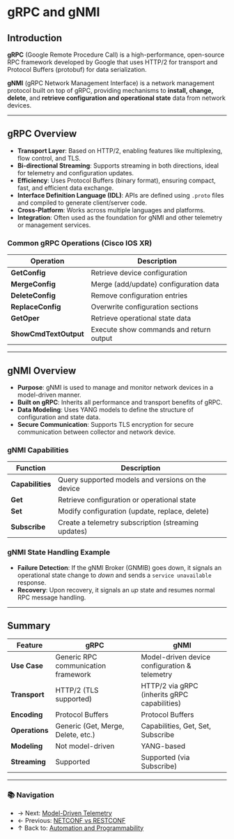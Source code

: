 # gRPC and gNMI

## Introduction

**gRPC** (Google Remote Procedure Call) is a high-performance, open-source RPC framework developed by Google that uses HTTP/2 for transport and Protocol Buffers (protobuf) for data serialization.

**gNMI** (gRPC Network Management Interface) is a network management protocol built on top of gRPC, providing mechanisms to **install, change, delete**, and **retrieve configuration and operational state** data from network devices.

---

## gRPC Overview

- **Transport Layer**: Based on HTTP/2, enabling features like multiplexing, flow control, and TLS.
- **Bi-directional Streaming**: Supports streaming in both directions, ideal for telemetry and configuration updates.
- **Efficiency**: Uses Protocol Buffers (binary format), ensuring compact, fast, and efficient data exchange.
- **Interface Definition Language (IDL)**: APIs are defined using `.proto` files and compiled to generate client/server code.
- **Cross-Platform**: Works across multiple languages and platforms.
- **Integration**: Often used as the foundation for gNMI and other telemetry or management services.

### Common gRPC Operations (Cisco IOS XR)

| Operation             | Description                             |
| --------------------- | --------------------------------------- |
| **GetConfig**         | Retrieve device configuration           |
| **MergeConfig**       | Merge (add/update) configuration data   |
| **DeleteConfig**      | Remove configuration entries            |
| **ReplaceConfig**     | Overwrite configuration sections        |
| **GetOper**           | Retrieve operational state data         |
| **ShowCmdTextOutput** | Execute show commands and return output |

---

## gNMI Overview

- **Purpose**: gNMI is used to manage and monitor network devices in a model-driven manner.
- **Built on gRPC**: Inherits all performance and transport benefits of gRPC.
- **Data Modeling**: Uses YANG models to define the structure of configuration and state data.
- **Secure Communication**: Supports TLS encryption for secure communication between collector and network device.

### gNMI Capabilities

| Function         | Description                                         |
| ---------------- | --------------------------------------------------- |
| **Capabilities** | Query supported models and versions on the device   |
| **Get**          | Retrieve configuration or operational state         |
| **Set**          | Modify configuration (update, replace, delete)      |
| **Subscribe**    | Create a telemetry subscription (streaming updates) |

### gNMI State Handling Example

- **Failure Detection**: If the gNMI Broker (GNMIB) goes down, it signals an operational state change to *down* and sends a `service unavailable` response.
- **Recovery**: Upon recovery, it signals an *up* state and resumes normal RPC message handling.

---

## Summary

| Feature        | gRPC                                | gNMI                                          |
| -------------- | ----------------------------------- | --------------------------------------------- |
| **Use Case**   | Generic RPC communication framework | Model-driven device configuration & telemetry |
| **Transport**  | HTTP/2 (TLS supported)              | HTTP/2 via gRPC (inherits gRPC capabilities)  |
| **Encoding**   | Protocol Buffers                    | Protocol Buffers                              |
| **Operations** | Generic (Get, Merge, Delete, etc.)  | Capabilities, Get, Set, Subscribe             |
| **Modeling**   | Not model-driven                    | YANG-based                                    |
| **Streaming**  | Supported                           | Supported (via Subscribe)                     |

---
### 📚 Navigation
- → Next: [Model-Driven Telemetry](./model-driven-telemetry.md)
- ← Previous: [NETCONF vs RESTCONF](./netconf-vs-restconf.md)
- ↑ Back to: [Automation and Programmability](./readme.md)
